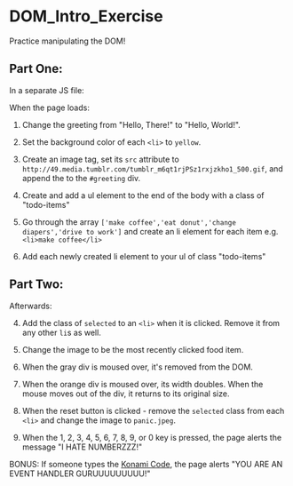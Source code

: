 # DOM_Intro_Exercise

Practice manipulating the DOM!

## Part One:

In a separate JS file:

When the page loads:

1. Change the greeting from "Hello, There!" to "Hello, World!".

2. Set the background color of each `<li>` to `yellow`.

3. Create an image tag, set its `src` attribute to `http://49.media.tumblr.com/tumblr_m6qt1rjPSz1rxjzkho1_500.gif`, and append the to the `#greeting` div.

4. Create and add a ul element to the end of the body with a class of "todo-items"

5. Go through the array `['make coffee','eat donut','change diapers','drive to work']` and create an li element for each item e.g. `<li>make coffee</li>`

6. Add each newly created li element to your ul of class "todo-items"

## Part Two:

Afterwards: 

4. Add the class of `selected` to an `<li>` when it is clicked. Remove it from any other `li`s as well.

5. Change the image to be the most recently clicked food item.

6. When the gray div is moused over, it's removed from the DOM.

7. When the orange div is moused over, its width doubles. When the mouse moves out of the div, it returns to its original size.

8. When the reset button is clicked - remove the `selected` class from each `<li>` and change the image to `panic.jpeg`.

9. When the 1, 2, 3, 4, 5, 6, 7, 8, 9, or 0 key is pressed, the page alerts the message "I HATE NUMBERZZZ!"

BONUS: If someone types the [Konami Code](https://en.wikipedia.org/wiki/Konami_Code), the page alerts "YOU ARE AN EVENT HANDLER GURUUUUUUUUU!"
